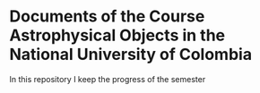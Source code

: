 Documents of the Course Astrophysical Objects in the National University of Colombia
=============================================

In this repository I keep the progress of the semester
